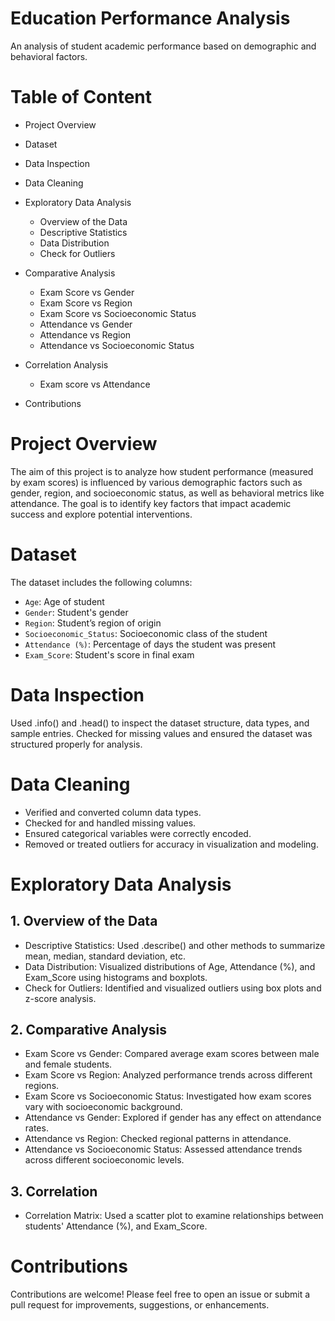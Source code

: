 # Education Performance Analysis
An analysis of student academic performance based on demographic and behavioral factors.

# Table of Content
- Project Overview
- Dataset
- Data Inspection
- Data Cleaning
- Exploratory Data Analysis
  - Overview of the Data
  - Descriptive Statistics
  - Data Distribution
  - Check for Outliers
- Comparative Analysis
  - Exam Score vs Gender
  - Exam Score vs Region
  - Exam Score vs Socioeconomic Status
  - Attendance vs Gender
  - Attendance vs Region
  - Attendance vs Socioeconomic Status

- Correlation Analysis
  - Exam score vs Attendance

- Contributions

# Project Overview
The aim of this project is to analyze how student performance (measured by exam scores) is influenced by various demographic factors such as gender, region, and socioeconomic status, as well as behavioral metrics like attendance. The goal is to identify key factors that impact academic success and explore potential interventions.

# Dataset
The dataset includes the following columns:

- `Age`: Age of student
- `Gender`: Student's gender
- `Region`: Student’s region of origin
- `Socioeconomic_Status`: Socioeconomic class of the student
- `Attendance (%)`: Percentage of days the student was present
- `Exam_Score`: Student's score in final exam

# Data Inspection
Used .info() and .head() to inspect the dataset structure, data types, and sample entries. Checked for missing values and ensured the dataset was structured properly for analysis.

# Data Cleaning
- Verified and converted column data types.
- Checked for and handled missing values.
- Ensured categorical variables were correctly encoded.
- Removed or treated outliers for accuracy in visualization and modeling.

# Exploratory Data Analysis
## 1. Overview of the Data
- Descriptive Statistics: Used .describe() and other methods to summarize mean, median, standard deviation, etc.
- Data Distribution: Visualized distributions of Age, Attendance (%), and Exam_Score using histograms and boxplots.
- Check for Outliers: Identified and visualized outliers using box plots and z-score analysis.

## 2. Comparative Analysis
- Exam Score vs Gender: Compared average exam scores between male and female students.
- Exam Score vs Region: Analyzed performance trends across different regions.
- Exam Score vs Socioeconomic Status: Investigated how exam scores vary with socioeconomic background.
- Attendance vs Gender: Explored if gender has any effect on attendance rates.
- Attendance vs Region: Checked regional patterns in attendance.
- Attendance vs Socioeconomic Status: Assessed attendance trends across different socioeconomic levels.

## 3. Correlation
- Correlation Matrix: Used a scatter plot to examine relationships between students' Attendance (%), and Exam_Score.


# Contributions
Contributions are welcome! Please feel free to open an issue or submit a pull request for improvements, suggestions, or enhancements.

